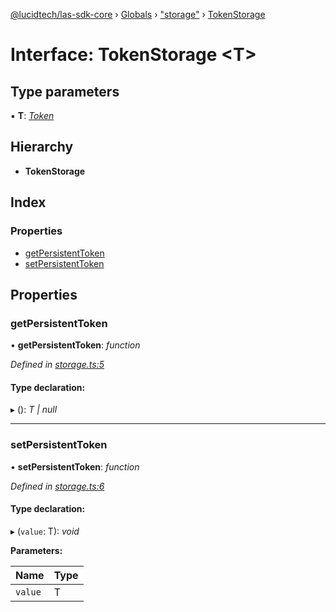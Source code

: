 [@lucidtech/las-sdk-core](../README.md) › [Globals](../globals.md) › ["storage"](../modules/_storage_.md) › [TokenStorage](_storage_.tokenstorage.md)

# Interface: TokenStorage <**T**>

## Type parameters

▪ **T**: *[Token](../classes/_credentials_.token.md)*

## Hierarchy

* **TokenStorage**

## Index

### Properties

* [getPersistentToken](_storage_.tokenstorage.md#getpersistenttoken)
* [setPersistentToken](_storage_.tokenstorage.md#setpersistenttoken)

## Properties

###  getPersistentToken

• **getPersistentToken**: *function*

*Defined in [storage.ts:5](https://github.com/LucidtechAI/las-sdk-js/blob/3e32c37/packages/las-sdk-core/src/storage.ts#L5)*

#### Type declaration:

▸ (): *T | null*

___

###  setPersistentToken

• **setPersistentToken**: *function*

*Defined in [storage.ts:6](https://github.com/LucidtechAI/las-sdk-js/blob/3e32c37/packages/las-sdk-core/src/storage.ts#L6)*

#### Type declaration:

▸ (`value`: T): *void*

**Parameters:**

Name | Type |
------ | ------ |
`value` | T |
